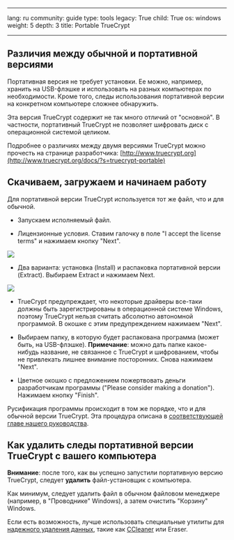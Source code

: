 

---

lang: ru
community: guide
type: tools
legacy: True
child: True
os: windows
weight: 5
depth: 3
title: Portable TrueCrypt

---

## Различия между обычной и портативной версиями ##

Портативная версия не требует установки. Ее можно, например, хранить на USB-флэшке и использовать на разных компьютерах по необходимости. Кроме того, следы использования портативной версии на конкретном компьютере сложнее обнаружить.

Эта версия TrueCrypt содержит не так много отличий от "основной". В частности, портативный TrueCrypt не позволяет шифровать диск с операционной системой целиком. 

Подробнее о различиях между двумя версиями TrueCrypt можно прочесть на странице разработчика: [http://www.truecrypt.org](http://www.truecrypt.org/docs/?s=truecrypt-portable)

## Скачиваем, загружаем и начинаем работу ##

Для портативной версии TrueCrypt используется тот же файл, что и для обычной. 

- Запускаем исполняемый файл.

- Лицензионные условия. Ставим галочку в поле "I accept the license terms" и нажимаем кнопку "Next".

![](/sbox/screen/truecryptportable-ru/01.png) 

- Два варианта: установка (Install) и распаковка портативной версии (Extract). Выбираем Extract и нажимаем Next.

![](/sbox/screen/truecryptportable-ru/02.png) 

- TrueCrypt предупреждает, что некоторые драйверы все-таки должны быть зарегистрированы в операционной системе Windows, поэтому TrueCrypt нельзя считать абсолютно автономной программой. В окошке с этим предупреждением нажимаем "Next".

- Выбираем папку, в которую будет распакована программа (может быть, на USB-флэшке). **Примечание**: можно дать папке какое-нибудь название, не связанное с TrueCrypt и шифрованием, чтобы не привлекать лишнее внимание посторонних. Снова нажимаем "Next".

- Цветное окошко с предложением пожертвовать деньги разработчикам программы ("Please consider making a donation"). Нажимаем кнопку "Finish".

Русификация программы происходит в том же порядке, что и для обычной версии TrueCrypt. Эта процедура описана в [соответствующей главе нашего руководства](truecrypt_standardvolumes).

## Как удалить следы портативной версии TrueCrypt с вашего компьютера ##

**Внимание**: после того, как вы успешно запустили портативную версию TrueCrypt, следует **удалить** файл-установщик с компьютера.

Как минимум, следует удалить файл в обычном файловом менеджере (например, в "Проводнике" Windows), а затем очистить "Корзину" Windows.

Если есть возможность, лучше использовать специальные утилиты для [надежного удаления данных](/ru/chapter-6), такие как [CCleaner](/ru/ccleaner_main) или Eraser.

